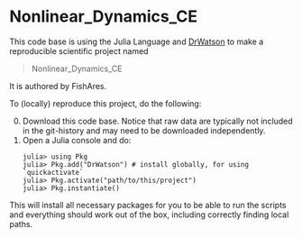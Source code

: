 # Nonlinear_Dynamics_CE

This code base is using the Julia Language and [DrWatson](https://juliadynamics.github.io/DrWatson.jl/stable/)
to make a reproducible scientific project named
> Nonlinear_Dynamics_CE

It is authored by FishAres.

To (locally) reproduce this project, do the following:

0. Download this code base. Notice that raw data are typically not included in the
   git-history and may need to be downloaded independently.
1. Open a Julia console and do:
   ```
   julia> using Pkg
   julia> Pkg.add("DrWatson") # install globally, for using `quickactivate`
   julia> Pkg.activate("path/to/this/project")
   julia> Pkg.instantiate()
   ```

This will install all necessary packages for you to be able to run the scripts and
everything should work out of the box, including correctly finding local paths.
